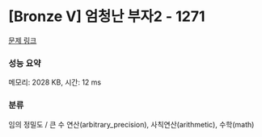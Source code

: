 # [Bronze V] 엄청난 부자2 - 1271 

[문제 링크](https://www.acmicpc.net/problem/1271) 

### 성능 요약

메모리: 2028 KB, 시간: 12 ms

### 분류

임의 정밀도 / 큰 수 연산(arbitrary_precision), 사칙연산(arithmetic), 수학(math)

